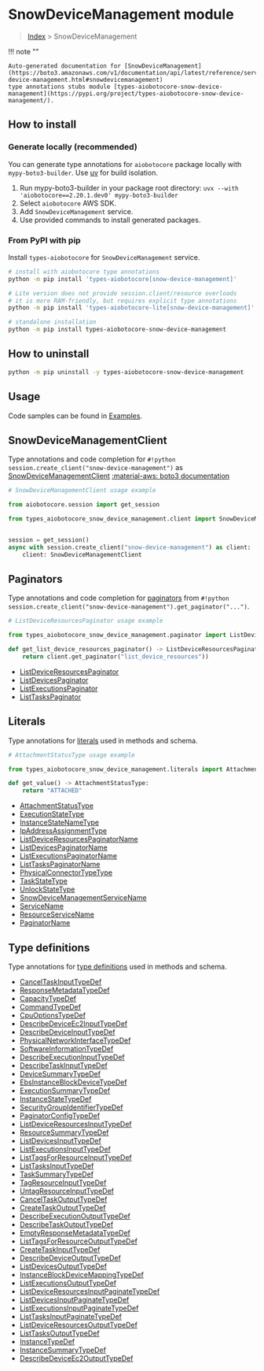 # SnowDeviceManagement module

> [Index](../README.md) > SnowDeviceManagement


!!! note ""

    Auto-generated documentation for [SnowDeviceManagement](https://boto3.amazonaws.com/v1/documentation/api/latest/reference/services/snow-device-management.html#snowdevicemanagement)
    type annotations stubs module [types-aiobotocore-snow-device-management](https://pypi.org/project/types-aiobotocore-snow-device-management/).

## How to install

### Generate locally (recommended)

You can generate type annotations for `aiobotocore` package locally with `mypy-boto3-builder`.
Use [uv](https://docs.astral.sh/uv/getting-started/installation/) for build isolation.

1. Run mypy-boto3-builder in your package root directory: `uvx --with 'aiobotocore==2.20.1.dev0' mypy-boto3-builder`
1. Select `aiobotocore` AWS SDK.
1. Add `SnowDeviceManagement` service.
1. Use provided commands to install generated packages.



### From PyPI with pip

Install `types-aiobotocore` for `SnowDeviceManagement` service.

```bash
# install with aiobotocore type annotations
python -m pip install 'types-aiobotocore[snow-device-management]'

# Lite version does not provide session.client/resource overloads
# it is more RAM-friendly, but requires explicit type annotations
python -m pip install 'types-aiobotocore-lite[snow-device-management]'

# standalone installation
python -m pip install types-aiobotocore-snow-device-management
```



## How to uninstall

```bash
python -m pip uninstall -y types-aiobotocore-snow-device-management
```

## Usage

Code samples can be found in [Examples](./usage.md).

## SnowDeviceManagementClient

Type annotations and code completion for  `#!python session.create_client("snow-device-management")` as [SnowDeviceManagementClient](./client.md)
[:material-aws: boto3 documentation](https://boto3.amazonaws.com/v1/documentation/api/latest/reference/services/snow-device-management.html#SnowDeviceManagement.Client)

```python
# SnowDeviceManagementClient usage example

from aiobotocore.session import get_session

from types_aiobotocore_snow_device_management.client import SnowDeviceManagementClient


session = get_session()
async with session.create_client("snow-device-management") as client:
    client: SnowDeviceManagementClient
```


## Paginators

Type annotations and code completion for
[paginators](./paginators.md)
from `#!python session.create_client("snow-device-management").get_paginator("...")`.

```python
# ListDeviceResourcesPaginator usage example

from types_aiobotocore_snow_device_management.paginator import ListDeviceResourcesPaginator

def get_list_device_resources_paginator() -> ListDeviceResourcesPaginator:
    return client.get_paginator("list_device_resources"))
```

- [ListDeviceResourcesPaginator](./paginators.md#listdeviceresourcespaginator)
- [ListDevicesPaginator](./paginators.md#listdevicespaginator)
- [ListExecutionsPaginator](./paginators.md#listexecutionspaginator)
- [ListTasksPaginator](./paginators.md#listtaskspaginator)








## Literals

Type annotations for [literals](./literals.md) used in methods and schema.

```python
# AttachmentStatusType usage example

from types_aiobotocore_snow_device_management.literals import AttachmentStatusType

def get_value() -> AttachmentStatusType:
    return "ATTACHED"
```

- [AttachmentStatusType](./literals.md#attachmentstatustype)
- [ExecutionStateType](./literals.md#executionstatetype)
- [InstanceStateNameType](./literals.md#instancestatenametype)
- [IpAddressAssignmentType](./literals.md#ipaddressassignmenttype)
- [ListDeviceResourcesPaginatorName](./literals.md#listdeviceresourcespaginatorname)
- [ListDevicesPaginatorName](./literals.md#listdevicespaginatorname)
- [ListExecutionsPaginatorName](./literals.md#listexecutionspaginatorname)
- [ListTasksPaginatorName](./literals.md#listtaskspaginatorname)
- [PhysicalConnectorTypeType](./literals.md#physicalconnectortypetype)
- [TaskStateType](./literals.md#taskstatetype)
- [UnlockStateType](./literals.md#unlockstatetype)
- [SnowDeviceManagementServiceName](./literals.md#snowdevicemanagementservicename)
- [ServiceName](./literals.md#servicename)
- [ResourceServiceName](./literals.md#resourceservicename)
- [PaginatorName](./literals.md#paginatorname)




## Type definitions

Type annotations for [type definitions](./type_defs.md) used in methods and schema.

- [CancelTaskInputTypeDef](./type_defs.md#canceltaskinputtypedef)
- [ResponseMetadataTypeDef](./type_defs.md#responsemetadatatypedef)
- [CapacityTypeDef](./type_defs.md#capacitytypedef)
- [CommandTypeDef](./type_defs.md#commandtypedef)
- [CpuOptionsTypeDef](./type_defs.md#cpuoptionstypedef)
- [DescribeDeviceEc2InputTypeDef](./type_defs.md#describedeviceec2inputtypedef)
- [DescribeDeviceInputTypeDef](./type_defs.md#describedeviceinputtypedef)
- [PhysicalNetworkInterfaceTypeDef](./type_defs.md#physicalnetworkinterfacetypedef)
- [SoftwareInformationTypeDef](./type_defs.md#softwareinformationtypedef)
- [DescribeExecutionInputTypeDef](./type_defs.md#describeexecutioninputtypedef)
- [DescribeTaskInputTypeDef](./type_defs.md#describetaskinputtypedef)
- [DeviceSummaryTypeDef](./type_defs.md#devicesummarytypedef)
- [EbsInstanceBlockDeviceTypeDef](./type_defs.md#ebsinstanceblockdevicetypedef)
- [ExecutionSummaryTypeDef](./type_defs.md#executionsummarytypedef)
- [InstanceStateTypeDef](./type_defs.md#instancestatetypedef)
- [SecurityGroupIdentifierTypeDef](./type_defs.md#securitygroupidentifiertypedef)
- [PaginatorConfigTypeDef](./type_defs.md#paginatorconfigtypedef)
- [ListDeviceResourcesInputTypeDef](./type_defs.md#listdeviceresourcesinputtypedef)
- [ResourceSummaryTypeDef](./type_defs.md#resourcesummarytypedef)
- [ListDevicesInputTypeDef](./type_defs.md#listdevicesinputtypedef)
- [ListExecutionsInputTypeDef](./type_defs.md#listexecutionsinputtypedef)
- [ListTagsForResourceInputTypeDef](./type_defs.md#listtagsforresourceinputtypedef)
- [ListTasksInputTypeDef](./type_defs.md#listtasksinputtypedef)
- [TaskSummaryTypeDef](./type_defs.md#tasksummarytypedef)
- [TagResourceInputTypeDef](./type_defs.md#tagresourceinputtypedef)
- [UntagResourceInputTypeDef](./type_defs.md#untagresourceinputtypedef)
- [CancelTaskOutputTypeDef](./type_defs.md#canceltaskoutputtypedef)
- [CreateTaskOutputTypeDef](./type_defs.md#createtaskoutputtypedef)
- [DescribeExecutionOutputTypeDef](./type_defs.md#describeexecutionoutputtypedef)
- [DescribeTaskOutputTypeDef](./type_defs.md#describetaskoutputtypedef)
- [EmptyResponseMetadataTypeDef](./type_defs.md#emptyresponsemetadatatypedef)
- [ListTagsForResourceOutputTypeDef](./type_defs.md#listtagsforresourceoutputtypedef)
- [CreateTaskInputTypeDef](./type_defs.md#createtaskinputtypedef)
- [DescribeDeviceOutputTypeDef](./type_defs.md#describedeviceoutputtypedef)
- [ListDevicesOutputTypeDef](./type_defs.md#listdevicesoutputtypedef)
- [InstanceBlockDeviceMappingTypeDef](./type_defs.md#instanceblockdevicemappingtypedef)
- [ListExecutionsOutputTypeDef](./type_defs.md#listexecutionsoutputtypedef)
- [ListDeviceResourcesInputPaginateTypeDef](./type_defs.md#listdeviceresourcesinputpaginatetypedef)
- [ListDevicesInputPaginateTypeDef](./type_defs.md#listdevicesinputpaginatetypedef)
- [ListExecutionsInputPaginateTypeDef](./type_defs.md#listexecutionsinputpaginatetypedef)
- [ListTasksInputPaginateTypeDef](./type_defs.md#listtasksinputpaginatetypedef)
- [ListDeviceResourcesOutputTypeDef](./type_defs.md#listdeviceresourcesoutputtypedef)
- [ListTasksOutputTypeDef](./type_defs.md#listtasksoutputtypedef)
- [InstanceTypeDef](./type_defs.md#instancetypedef)
- [InstanceSummaryTypeDef](./type_defs.md#instancesummarytypedef)
- [DescribeDeviceEc2OutputTypeDef](./type_defs.md#describedeviceec2outputtypedef)

